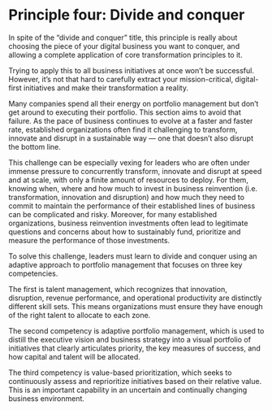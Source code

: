 # Principle four: Divide and conquer

In spite of the “divide and conquer” title, this principle is really about choosing the piece of your digital business you want to conquer, and allowing a complete application of core transformation principles to it.

Trying to apply this to all business initiatives at once won’t be successful. However, it’s not that hard to carefully extract your mission-critical, digital-first initiatives and make their transformation a reality.

Many companies spend all their energy on portfolio management but don’t get around to executing their portfolio. This section aims to avoid that failure. As the pace of business continues to evolve at a faster and faster rate, established organizations often find it challenging to transform, innovate and disrupt in a sustainable way — one that doesn’t also disrupt the bottom line.

This challenge can be especially vexing for leaders who are often under immense pressure to concurrently transform, innovate and disrupt at speed and at scale, with only a finite amount of resources to deploy. For them, knowing when, where and how much to invest in business reinvention \(i.e. transformation, innovation and disruption\) and how much they need to commit to maintain the performance of their established lines of business can be complicated and risky. Moreover, for many established organizations, business reinvention investments often lead to legitimate questions and concerns about how to sustainably fund, prioritize and measure the performance of those investments.

To solve this challenge, leaders must learn to divide and conquer using an adaptive approach to portfolio management that focuses on three key competencies.

The first is talent management, which recognizes that innovation, disruption, revenue performance, and operational productivity are distinctly different skill sets. This means organizations must ensure they have enough of the right talent to allocate to each zone.

The second competency is adaptive portfolio management, which is used to distill the executive vision and business strategy into a visual portfolio of initiatives that clearly articulates priority, the key measures of success, and how capital and talent will be allocated.

The third competency is value-based prioritization, which seeks to continuously assess and reprioritize initiatives based on their relative value. This is an important capability in an uncertain and continually changing business environment.

